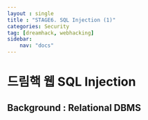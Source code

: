 ```yaml
---
layout : single
title : "STAGE6. SQL Injection (1)"
categories: Security
tag: [dreamhack, webhacking]
sidebar:
    nav: "docs"
---
```

# 드림핵 웹 SQL Injection


## Background : Relational DBMS
